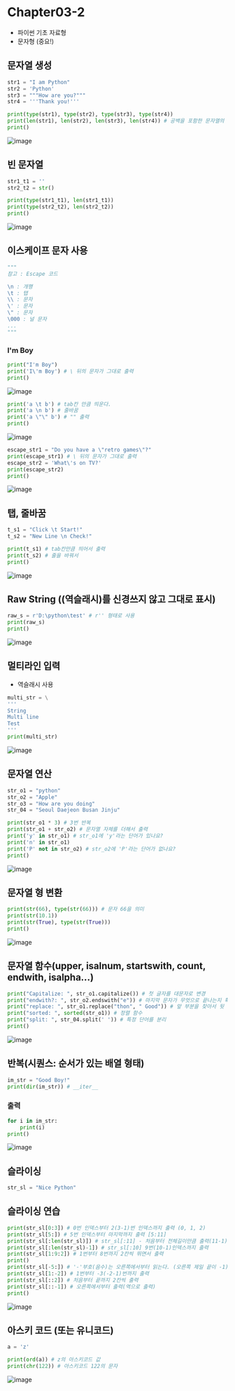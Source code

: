 # Chapter03-2
- 파이썬 기초 자료형
- 문자형 (중요!)

## 문자열 생성

```python
str1 = "I am Python"
str2 = 'Python'
str3 = """How are you?"""
str4 = '''Thank you!'''

print(type(str1), type(str2), type(str3), type(str4))
print(len(str1), len(str2), len(str3), len(str4)) # 공백을 포함한 문자열의 길이
print()
```
![image](https://user-images.githubusercontent.com/121333241/210562688-d6ae16c3-d13f-40c2-9376-5b4f47e151fb.png)

## 빈 문자열

```python
str1_t1 = ''
str2_t2 = str()

print(type(str1_t1), len(str1_t1))
print(type(str2_t2), len(str2_t2))
print()
```
![image](https://user-images.githubusercontent.com/121333241/210562730-f57e6cac-046c-45f7-89a2-c04e45214002.png)

## 이스케이프 문자 사용

```python
"""
참고 : Escape 코드

\n : 개행
\t : 탭
\\ : 문자
\' : 문자
\" : 문자
\000 : 널 문자
...
"""
```
### I'm Boy

```python
print("I'm Boy")
print('I\'m Boy') # \ 뒤의 문자가 그대로 출력
print()
```
![image](https://user-images.githubusercontent.com/121333241/210562973-7bf7d783-4cb5-450a-ba9b-76675e3f83bc.png)

```python
print('a \t b') # tab칸 만큼 띄운다.
print('a \n b') # 줄바꿈
print('a \"\" b') # "" 출력
print()
```
![image](https://user-images.githubusercontent.com/121333241/210563268-54fa5a64-9449-40e0-87c8-8b50af1ed2c6.png)

```python
escape_str1 = "Do you have a \"retro games\"?" 
print(escape_str1) # \ 뒤의 문자가 그대로 출력
escape_str2 = 'What\'s on TV?'
print(escape_str2)
print()
```
![image](https://user-images.githubusercontent.com/121333241/210563309-b584b93f-77cf-4d4a-9718-4560de7ba117.png)

## 탭, 줄바꿈

```python
t_s1 = "Click \t Start!" 
t_s2 = "New Line \n Check!"

print(t_s1) # tab칸만큼 띄어서 출력
print(t_s2) # 줄을 바꿔서 
print()
```
![image](https://user-images.githubusercontent.com/121333241/210563364-307e344d-a4af-4989-9efa-c77e6227e8d5.png)

## Raw String (\(역슬래시)를 신경쓰지 않고 그대로 표시)

```python
raw_s = r'D:\python\test' # r'' 형태로 사용
print(raw_s)
print()
```
![image](https://user-images.githubusercontent.com/121333241/210563451-5bc5161c-1472-4fc4-a515-8ef1f3261d7e.png)

## 멀티라인 입력

- 역슬래시 사용

```python
multi_str = \
'''
String
Multi line
Test
'''
print(multi_str)
```
![image](https://user-images.githubusercontent.com/121333241/210563497-2b2d9d62-baa2-43d3-97b5-04442e001c2b.png)

## 문자열 연산

```python
str_o1 = "python"
str_o2 = "Apple"
str_o3 = "How are you doing"
str_04 = "Seoul Daejeon Busan Jinju"

print(str_o1 * 3) # 3번 반복
print(str_o1 + str_o2) # 문자열 자체를 더해서 출력
print('y' in str_o1) # str_o1에 'y'라는 단어가 있나요?
print('n' in str_o1)
print('P' not in str_o2) # str_o2에 'P'라는 단어가 없나요?
print()
```
![image](https://user-images.githubusercontent.com/121333241/210563543-4a838b64-3f88-402e-9ec3-df11284d8227.png)

## 문자열 형 변환

```python
print(str(66), type(str(66))) # 문자 66을 의미
print(str(10.1))
print(str(True), type(str(True)))
print()
```
![image](https://user-images.githubusercontent.com/121333241/210563605-5a556fcd-29d2-4e45-a21a-8c48f3f01dd7.png)

## 문자열 함수(upper, isalnum, startswith, count, endwith, isalpha...)

```python
print("Capitalize: ", str_o1.capitalize()) # 첫 글자를 대문자로 변경
print("endwith?: ", str_o2.endswith("e")) # 마지막 문자가 무엇으로 끝나는지 확인
print("replace: ", str_o1.replace("thon", " Good")) # 앞 부분을 찾아서 뒷 부분으로 바꾼다.
print("sorted: ", sorted(str_o1)) # 정렬 함수
print("split: ", str_04.split(' ')) # 특정 단어를 분리
print()
```
![image](https://user-images.githubusercontent.com/121333241/210563668-b08eb659-3f5a-4d24-84bd-bdc9615a95d7.png)

## 반복(시퀀스: 순서가 있는 배열 형태)

```python
im_str = "Good Boy!"
print(dir(im_str)) # __iter__
```

### 출력

```python
for i in im_str:
    print(i)
print()
```    
![image](https://user-images.githubusercontent.com/121333241/210563798-514efa47-3e14-4d4b-b847-86bf1ab749cd.png)
    
## 슬라이싱    

```python
str_sl = "Nice Python"
```

## 슬라이싱 연습

```python
print(str_sl[0:3]) # 0번 인덱스부터 2(3-1)번 인덱스까지 출력 (0, 1, 2)
print(str_sl[5:]) # 5번 인덱스부터 마지막까지 출력 [5:11]
print(str_sl[:len(str_sl)]) # str_sl[:11] - 처음부터 전체길이만큼 출력(11-1)
print(str_sl[:len(str_sl)-1]) # str_sl[:10] 9번(10-1)인덱스까지 출력
print(str_sl[1:9:2]) # 1번부터 8번까지 2칸씩 뛰면서 출력
print()
print(str_sl[-5:]) # '-'부호(음수)는 오른쪽에서부터 읽는다. (오른쪽 제일 끝이 -1)
print(str_sl[1:-2]) # 1번부터 -3(-2-1)번까지 출력 
print(str_sl[::2]) # 처음부터 끝까지 2칸씩 출력
print(str_sl[::-1]) # 오른쪽에서부터 출력(역으로 출력)
print()
```
![image](https://user-images.githubusercontent.com/121333241/210563886-c34f536c-725b-4f20-9c8a-e905c3a383be.png)

## 아스키 코드 (또는 유니코드)

```python
a = 'z'

print(ord(a)) # z의 아스키코드 값
print(chr(122)) # 아스키코드 122의 문자
```
![image](https://user-images.githubusercontent.com/121333241/210563939-d9952d31-9037-414e-96dc-f642b66de2fe.png)
